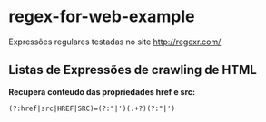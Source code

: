 # regex-for-web-example

Expressões regulares testadas no site http://regexr.com/

## Listas de Expressões de crawling de HTML

**Recupera conteudo das propriedades href e src:**
```txt
(?:href|src|HREF|SRC)=(?:"|')(.+?)(?:"|')
``` 

